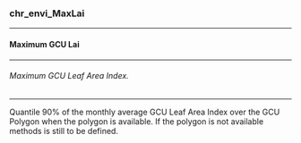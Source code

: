 ### chr_envi_MaxLai



------
#### Maximum GCU Lai



------
###### Maximum GCU Leaf Area Index.



------
Quantile 90% of the monthly average GCU Leaf Area Index over the GCU Polygon when the polygon is available. If the polygon is not available methods is still to be defined.
